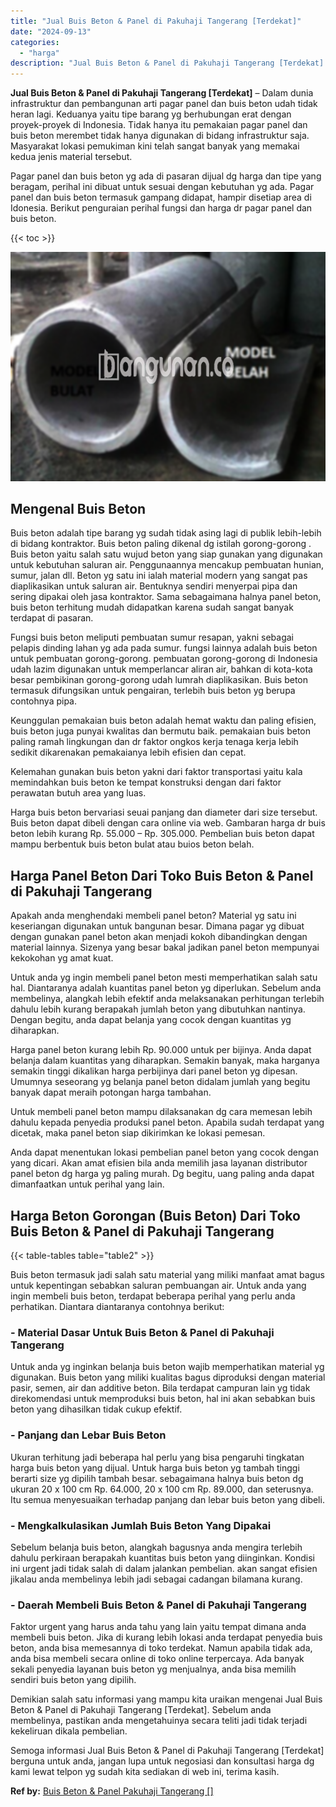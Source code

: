 ```yaml
---
title: "Jual Buis Beton & Panel di Pakuhaji Tangerang [Terdekat]"
date: "2024-09-13"
categories: 
  - "harga"
description: "Jual Buis Beton & Panel di Pakuhaji Tangerang [Terdekat]. Semoga informasi Jual Buis Beton & Panel di Pakuhaji Tangerang [Terdekat] berguna untuk anda, jan..."
---
```


**Jual Buis Beton & Panel di Pakuhaji Tangerang \[Terdekat\]** – Dalam dunia infrastruktur dan pembangunan arti pagar panel dan buis beton udah tidak heran lagi. Keduanya yaitu tipe barang yg berhubungan erat dengan proyek-proyek di Indonesia. Tidak hanya itu pemakaian pagar panel dan buis beton merembet tidak hanya digunakan di bidang infrastruktur saja. Masyarakat lokasi pemukiman kini telah sangat banyak yang memakai kedua jenis material tersebut.

Pagar panel dan buis beton yg ada di pasaran dijual dg harga dan tipe yang beragam, perihal ini dibuat untuk sesuai dengan kebutuhan yg ada. Pagar panel dan buis beton termasuk gampang didapat, hampir disetiap area di Idonesia. Berikut penguraian perihal fungsi dan harga dr pagar panel dan buis beton.

{{< toc >}}

![Jual Buis Beton & Panel di Pakuhaji Tangerang [Terdekat]](/images/jual-panel-buis-beton-murah-08.png)

## Mengenal Buis Beton

Buis beton adalah tipe barang yg sudah tidak asing lagi di publik lebih-lebih di bidang kontraktor. Buis beton paling dikenal dg istilah gorong-gorong . Buis beton yaitu salah satu wujud beton yang siap gunakan yang digunakan untuk kebutuhan saluran air. Penggunaannya mencakup pembuatan hunian, sumur, jalan dll. Beton yg satu ini ialah material modern yang sangat pas diaplikasikan untuk saluran air. Bentuknya sendiri menyerpai pipa dan sering dipakai oleh jasa kontraktor. Sama sebagaimana halnya panel beton, buis beton terhitung mudah didapatkan karena sudah sangat banyak terdapat di pasaran.

Fungsi buis beton meliputi pembuatan sumur resapan, yakni sebagai pelapis dinding lahan yg ada pada sumur. fungsi lainnya adalah buis beton untuk pembuatan gorong-gorong. pembuatan gorong-gorong di Indonesia udah lazim digunakan untuk memperlancar aliran air, bahkan di kota-kota besar pembikinan gorong-gorong udah lumrah diaplikasikan. Buis beton termasuk difungsikan untuk pengairan, terlebih buis beton yg berupa contohnya pipa.

Keunggulan pemakaian buis beton adalah hemat waktu dan paling efisien, buis beton juga punyai kwalitas dan bermutu baik. pemakaian buis beton paling ramah lingkungan dan dr faktor ongkos kerja tenaga kerja lebih sedikit dikarenakan pemakaianya lebih efisien dan cepat.

Kelemahan gunakan buis beton yakni dari faktor transportasi yaitu kala memindahkan buis beton ke tempat konstruksi dengan dari faktor perawatan butuh area yang luas.

Harga buis beton bervariasi seuai panjang dan diameter dari size tersebut. Buis beton dapat dibeli dengan cara online via web. Gambaran harga dr buis beton lebih kurang Rp. 55.000 – Rp. 305.000. Pembelian buis beton dapat mampu berbentuk buis beton bulat atau buios beton belah.

## Harga Panel Beton Dari Toko Buis Beton & Panel di Pakuhaji Tangerang

Apakah anda menghendaki membeli panel beton? Material yg satu ini keseriangan digunakan untuk bangunan besar. Dimana pagar yg dibuat dengan gunakan panel beton akan menjadi kokoh dibandingkan dengan material lainnya. Sizenya yang besar bakal jadikan panel beton mempunyai kekokohan yg amat kuat.

Untuk anda yg ingin membeli panel beton mesti memperhatikan salah satu hal. Diantaranya adalah kuantitas panel beton yg diperlukan. Sebelum anda membelinya, alangkah lebih efektif anda melaksanakan perhitungan terlebih dahulu lebih kurang berapakah jumlah beton yang dibutuhkan nantinya. Dengan begitu, anda dapat belanja yang cocok dengan kuantitas yg diharapkan.

Harga panel beton kurang lebih Rp. 90.000 untuk per bijinya. Anda dapat belanja dalam kuantitas yang diharapkan. Semakin banyak, maka harganya semakin tinggi dikalikan harga perbijinya dari panel beton yg dipesan. Umumnya seseorang yg belanja panel beton didalam jumlah yang begitu banyak dapat meraih potongan harga tambahan.

Untuk membeli panel beton mampu dilaksanakan dg cara memesan lebih dahulu kepada penyedia produksi panel beton. Apabila sudah terdapat yang dicetak, maka panel beton siap dikirimkan ke lokasi pemesan.

Anda dapat menentukan lokasi pembelian panel beton yang cocok dengan yang dicari. Akan amat efisien bila anda memilih jasa layanan distributor panel beton dg harga yg paling murah. Dg begitu, uang paling anda dapat dimanfaatkan untuk perihal yang lain.

## Harga Beton Gorongan (Buis Beton) Dari Toko Buis Beton & Panel di Pakuhaji Tangerang

{{< table-tables table="table2" >}}

Buis beton termasuk jadi salah satu material yang miliki manfaat amat bagus untuk kepentingan sebabkan saluran pembuangan air. Untuk anda yang ingin membeli buis beton, terdapat beberapa perihal yang perlu anda perhatikan. Diantara diantaranya contohnya berikut:

### \- Material Dasar Untuk Buis Beton & Panel di Pakuhaji Tangerang

Untuk anda yg inginkan belanja buis beton wajib memperhatikan material yg digunakan. Buis beton yang miliki kualitas bagus diproduksi dengan material pasir, semen, air dan additive beton. Bila terdapat campuran lain yg tidak direkomendasi untuk memproduksi buis beton, hal ini akan sebabkan buis beton yang dihasilkan tidak cukup efektif.

### \- Panjang dan Lebar Buis Beton

Ukuran terhitung jadi beberapa hal perlu yang bisa pengaruhi tingkatan harga buis beton yang dijual. Untuk harga buis beton yg tambah tinggi berarti size yg dipilih tambah besar. sebagaimana halnya buis beton dg ukuran 20 x 100 cm Rp. 64.000, 20 x 100 cm Rp. 89.000, dan seterusnya. Itu semua menyesuaikan terhadap panjang dan lebar buis beton yang dibeli.

### \- Mengkalkulasikan Jumlah Buis Beton Yang Dipakai

Sebelum belanja buis beton, alangkah bagusnya anda mengira terlebih dahulu perkiraan berapakah kuantitas buis beton yang diinginkan. Kondisi ini urgent jadi tidak salah di dalam jalankan pembelian. akan sangat efisien jikalau anda membelinya lebih jadi sebagai cadangan bilamana kurang.

### \- Daerah Membeli Buis Beton & Panel di Pakuhaji Tangerang

Faktor urgent yang harus anda tahu yang lain yaitu tempat dimana anda membeli buis beton. Jika di kurang lebih lokasi anda terdapat penyedia buis beton, anda bisa memesannya di toko terdekat. Namun apabila tidak ada, anda bisa membeli secara online di toko online terpercaya. Ada banyak sekali penyedia layanan buis beton yg menjualnya, anda bisa memilih sendiri buis beton yang dipilih.

Demikian salah satu informasi yang mampu kita uraikan mengenai Jual Buis Beton & Panel di Pakuhaji Tangerang \[Terdekat\]. Sebelum anda membelinya, pastikan anda mengetahuinya secara teliti jadi tidak terjadi kekeliruan dikala pembelian.

Semoga informasi Jual Buis Beton & Panel di Pakuhaji Tangerang \[Terdekat\] berguna untuk anda, jangan lupa untuk negosiasi dan konsultasi harga dg kami lewat telpon yg sudah kita sediakan di web ini, terima kasih.

**Ref by:** [Buis Beton & Panel Pakuhaji Tangerang []](https://id.wikipedia.org/wiki/Buis)
